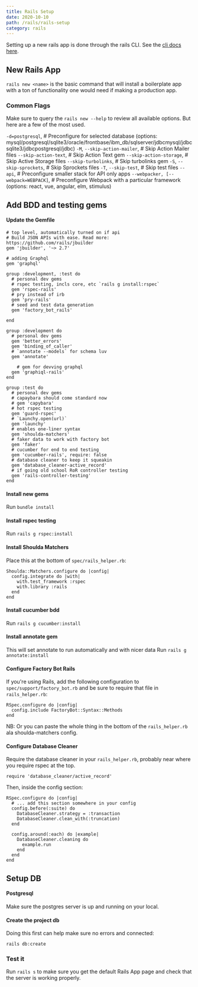 ```yaml
---
title: Rails Setup
date: 2020-10-10
path: /rails/rails-setup
category: rails
---
```


Setting up a new rails app is done through the rails CLI. See the [cli docs here](https://guides.rubyonrails.org/command_line.html).

## New Rails App

`rails new <name>` is the basic command that will install a boilerplate app with a ton of functionality one would need if making a production app.

### Common Flags

Make sure to query the `rails new --help` to review all available options. But here are a few of the most used.

`-d=postgresql`, # Preconfigure for selected database (options: mysql/postgresql/sqlite3/oracle/frontbase/ibm_db/sqlserver/jdbcmysql/jdbcsqlite3/jdbcpostgresql/jdbc)
`-M`, `--skip-action-mailer`, # Skip Action Mailer files
`--skip-action-text`, # Skip Action Text gem
`--skip-action-storage`, # Skip Active Storage files
`--skip-turbolinks`, # Skip turbolinks gem
`-S`, `--skip-sprockets`, # Skip Sprockets files
`-T`, `--skip-test`, # Skip test files
`--api`, # Preconfigure smaller stack for API only apps
`--webpacker, [--webpack=WEBPACK]`, # Preconfigure Webpack with a particular framework (options: react, vue, angular, elm, stimulus)

## Add BDD and testing gems

#### Update the Gemfile

```ru
# top level, automatically turned on if api
# Build JSON APIs with ease. Read more: https://github.com/rails/jbuilder
gem 'jbuilder', '~> 2.7'

# adding Graphql
gem 'graphql'
```

```ru
group :development, :test do
  # personal dev gems
  # rspec testing, incls core, etc `rails g install:rspec`
  gem 'rspec-rails'
  # pry instead of irb
  gem 'pry-rails'
  # seed and test data generation
  gem 'factory_bot_rails'

end
```

```ru
group :development do
  # personal dev gems
  gem 'better_errors'
  gem 'binding_of_caller'
  # `annotate --models` for schema luv
  gem 'annotate'

    # gem for devving graphql
  gem 'graphiql-rails'
end
```

```ru
group :test do
  # personal dev gems
  # capaybara should come standard now
  # gem 'capybara'
  # hot rspec testing
  gem 'guard-rspec'
  # `Launchy.open(url)`
  gem 'launchy'
  # enables one-liner syntax
  gem 'shoulda-matchers'
  # faker data to work with factory bot
  gem 'faker'
  # cucumber for end to end testing
  gem 'cucumber-rails', require: false
  # database cleaner to keep it squeakin
  gem 'database_cleaner-active_record'
  # if going old school RoR controller testing
  gem 'rails-controller-testing'
end
```

#### Install new gems

Run `bundle install`

#### Install rspec testing

Run `rails g rspec:install`

#### Install Shoulda Matchers

Place this at the bottom of `spec/rails_helper.rb`:

```ru
Shoulda::Matchers.configure do |config|
  config.integrate do |with|
    with.test_framework :rspec
    with.library :rails
  end
end
```

#### Install cucumber bdd

Run `rails g cucumber:install`

#### Install annotate gem

This will set annotate to run automatically and with nicer data
Run `rails g annotate:install`

#### Configure Factory Bot Rails

If you're using Rails, add the following configuration to `spec/support/factory_bot.rb` and be sure to require that file in `rails_helper.rb`:

```ru
RSpec.configure do |config|
  config.include FactoryBot::Syntax::Methods
end
```

NB: Or you can paste the whole thing in the bottom of the `rails_helper.rb` ala shoulda-matchers config.

#### Configure Database Cleaner

Require the database cleaner in your `rails_helper.rb`, probably near where you require rspec at the top.

`require 'database_cleaner/active_record'`

Then, inside the config section:

```ru
RSpec.configure do |config|
  # ... add this section somewhere in your config
  config.before(:suite) do
    DatabaseCleaner.strategy = :transaction
    DatabaseCleaner.clean_with(:truncation)
  end

  config.around(:each) do |example|
    DatabaseCleaner.cleaning do
      example.run
    end
  end
end
```

## Setup DB

#### Postgresql

Make sure the postgres server is up and running on your local.

#### Create the project db

Doing this first can help make sure no errors and connected:

`rails db:create`

### Test it

Run `rails s` to make sure you get the default Rails App page and check that the server is working properly.
